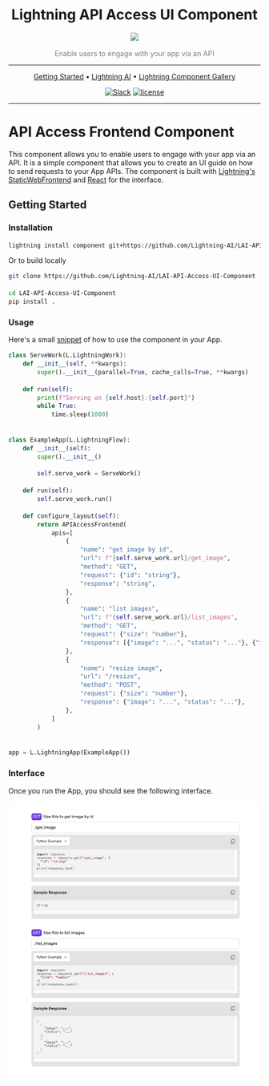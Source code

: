 <div align="center">
    <h1>
        Lightning API Access UI Component
    </h1>
    <img src="https://pl-flash-data.s3.amazonaws.com/assets_lightning/docs/images/logos/lightning-ai.png" width="400px">

<div align="center">

<p align="center" style="color:grey">Enable users to engage with your app via an API</a></p>

______________________________________________________________________


<p align="center">
  <a href="#getting-started">Getting Started</a> •
  <a href="https://www.lightning.ai/">Lightning AI</a> •
  <a href="https://lightning.ai/components">Lightning Component Gallery</a>
</p>

[![Slack](https://img.shields.io/badge/slack-chat-green.svg?logo=slack)](https://www.pytorchlightning.ai/community)
[![license](https://img.shields.io/badge/License-Apache%202.0-blue.svg)](https://github.com/Lightning-AI/lightning/blob/master/LICENSE)

</div>
</div>

______________________________________________________________________


# API Access Frontend Component

This component allows you to enable users to engage with your app via an API. It is a simple component that allows you to create an UI guide on how to send requests to your App APIs. The component is built with [Lightning's StaticWebFrontend](https://lightning.ai/lightning-docs/api_reference/generated/lightning_app.frontend.web.StaticWebFrontend.html) and [React](https://reactjs.org/) for the interface.


## Getting Started

### Installation

```bash
lightning install component git+https://github.com/Lightning-AI/LAI-API-Access-UI-Component@main
```

Or to build locally

```bash
git clone https://github.com/Lightning-AI/LAI-API-Access-UI-Component

cd LAI-API-Access-UI-Component
pip install .
```

### Usage

Here's a small [snippet](https://github.com/Lightning-AI/LAI-API-Access-UI-Component/blob/main/examples/example_app.py#L9) of how to use the component in your App.

```python
class ServeWork(L.LightningWork):
    def __init__(self, **kwargs):
        super().__init__(parallel=True, cache_calls=True, **kwargs)

    def run(self):
        print(f"Serving on {self.host}:{self.port}")
        while True:
            time.sleep(1000)


class ExampleApp(L.LightningFlow):
    def __init__(self):
        super().__init__()

        self.serve_work = ServeWork()

    def run(self):
        self.serve_work.run()

    def configure_layout(self):
        return APIAccessFrontend(
            apis=[
                {
                    "name": "get image by id",
                    "url": f"{self.serve_work.url}/get_image",
                    "method": "GET",
                    "request": {"id": "string"},
                    "response": "string",
                },
                {
                    "name": "list images",
                    "url": f"{self.serve_work.url}/list_images",
                    "method": "GET",
                    "request": {"size": "number"},
                    "response": [{"image": "...", "status": "..."}, {"image": "...", "status": "..."}],
                },
                {
                    "name": "resize image",
                    "url": "/resize",
                    "method": "POST",
                    "request": {"size": "number"},
                    "response": {"image": "...", "status": "..."},
                },
            ]
        )


app = L.LightningApp(ExampleApp())
```

### Interface

Once you run the App, you should see the following interface.

<div align="center">
    <img src="./assets/api_access.png" width="500px">
<div align="center">

